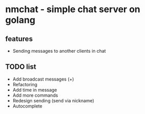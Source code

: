 # nmchat - simple chat server on golang

## features

* Sending messages to another clients in chat

## TODO list

* Add broadcast messages (+)
* Refactoring
* Add time in message
* Add more commands
* Redesign sending (send via nickname)
* Autocomplete
